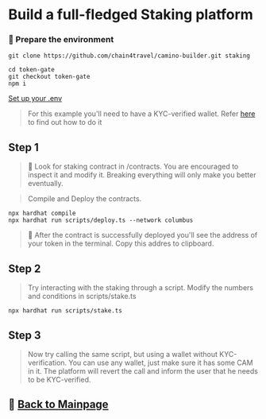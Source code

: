 # Build a full-fledged Staking platform

### 🏁 Prepare the environment

```
git clone https://github.com/chain4travel/camino-builder.git staking

cd token-gate
git checkout token-gate
npm i
```

[Set up your .env](setup/README.md#setting-up-env-file)

> For this example you'll need to have a KYC-verified wallet. Refer [here](https://docs.camino.network/guides/kyc/index.html) to find out how to do it

## Step 1

> 🔧 Look for staking contract in /contracts. You are encouraged to inspect it and modify it. Breaking everything will only make you better eventually.

> Compile and Deploy the contracts.

```
npx hardhat compile
npx hardhat run scripts/deploy.ts --network columbus
```

> 📎 After the contract is successfully deployed you'll see the address of your token in the terminal. Copy this addres to clipboard.


## Step 2

> Try interacting with the staking through a script. Modify the numbers and conditions in scripts/stake.ts

```
npx hardhat run scripts/stake.ts
```

## Step 3

> Now try calling the same script, but using a wallet without KYC-verification. You can use any wallet, just make sure it has some CAM in it. The platform will revert the call and inform the user that he needs to be KYC-verified.


## 🎑 [Back to Mainpage](https://github.com/chain4travel/camino-builder)